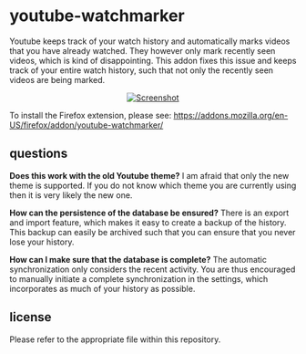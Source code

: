 # youtube-watchmarker
Youtube keeps track of your watch history and automatically marks videos that you have already watched. They however only mark recently seen videos, which is kind of disappointing. This addon fixes this issue and keeps track of your entire watch history, such that not only the recently seen videos are being marked.

<p align="center"><a href="https://sniklaus.com/youwatch" rel="Paper"><img src="https://content.sniklaus.com/youwatch/screenshot.jpg" alt="Screenshot"></a></p>

To install the Firefox extension, please see: https://addons.mozilla.org/en-US/firefox/addon/youtube-watchmarker/

## questions
<b>Does this work with the old Youtube theme?</b> I am afraid that only the new theme is supported. If you do not know which theme you are currently using then it is very likely the new one.

<b>How can the persistence of the database be ensured?</b> There is an export and import feature, which makes it easy to create a backup of the history. This backup can  easily be archived such that you can ensure that you never lose your history.

<b>How can I make sure that the database is complete?</b> The automatic synchronization only considers the recent activity. You are thus encouraged to manually initiate a complete synchronization in the settings, which incorporates as much of your history as possible.

## license
Please refer to the appropriate file within this repository.